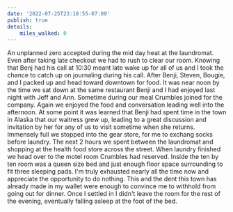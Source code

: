 ```yaml
---
date: '2022-07-25T23:18:55-07:00'
publish: true
details:
    miles_walked: 0
---
```

An unplanned zero accepted during the mid day heat at the laundromat. Even after taking late checkout we had to rush to clear our room. Knowing that Benj had his call at 10:30 meant late wake up for all of us and I took the chance to catch up on journaling during his call. After Benji, Steven, Bougie, and I packed up and head toward downtown for food. It was near noon by the time we sat down at the same restaurant Benji and I had enjoyed last night with Jeff and Ann. Sometime during our meal Crumbles joined for the company. Again we enjoyed the food and conversation leading well into the afternoon. At some point it was learned that Benji had spent time in the town in Alaska that our waitress grew up, leading to a great discussion and invitation by her for any of us to visit sometime when she returns. Immensely full we stopped into the gear store, for me to exchang socks before laundry. The next 2 hours we spent between the laundromat and shopping at the health food store across the street. When laundry finished we head over to the motel room Crumbles had reserved. Inside the ten by ten room was a queen size bed and just enough floor space surrounding to fit three sleeping pads. I'm truly exhausted nearly all the time now and appreciate the opportunity to do nothing. This and the dent this town has already made in my wallet were enough to convince me to withhold from going out for dinner. Once I settled in I didn't leave the room for the rest of the evening, eventually falling asleep at the foot of the bed. 